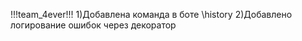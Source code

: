 !!!team_4ever!!!
1)Добавлена команда в боте \history
2)Добавлено логирование ошибок через декоратор
